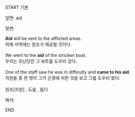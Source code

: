 START
기본

앞면:
aid


뒷면:
<div><strong>Aid</strong> will be sent to the afflicted areas. </div><div><div>피해 지역에는 원조가 제공될 것이다.</div></div><div><br></div><div><div>We went to the <strong>aid</strong> of the stricken boat. </div><div><div>우리는 조난당한 그 보트를 도우러 갔다.</div></div></div><div><br></div><div><div>One of the staff saw he was in difficulty and <b>came to his aid</b>. </div><div>직원들 중 한 명이 그가 곤경에 처한 것을 보고 그를 도우러 왔다.</div></div><div><br></div><div>원조[지원] , 도움 , 돕다</div>


해석:
<!--ID: 1746614453401-->
END